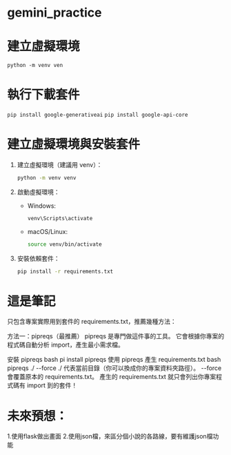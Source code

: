 # gemini_practice

# 建立虛擬環境
```python -m venv ven ```

# 執行下載套件
```pip install google-generativeai```
```pip install google-api-core```

# 建立虛擬環境與安裝套件

1. 建立虛擬環境（建議用 venv）：
   ```bash
   python -m venv venv
   ```

2. 啟動虛擬環境：

   - Windows:
     ```bash
     venv\Scripts\activate
     ```
   - macOS/Linux:
     ```bash
     source venv/bin/activate
     ```

3. 安裝依賴套件：
   ```bash
   pip install -r requirements.txt
   ```

# 這是筆記 
只包含專案實際用到套件的 requirements.txt，推薦幾種方法：

方法一：pipreqs（最推薦）
pipreqs 是專門做這件事的工具。
它會根據你專案的程式碼自動分析 import，產生最小需求檔。

安裝 pipreqs
bash
pi install pipreqs
使用 pipreqs 產生 requirements.txt
bash
pipreqs ./ --force
./ 代表當前目錄（你可以換成你的專案資料夾路徑）。
--force 會覆蓋原本的 requirements.txt。
產生的 requirements.txt 就只會列出你專案程式碼有 import 到的套件！

# 未來預想：
1.使用flask做出畫面
2.使用json檔，來區分個小說的各路線，要有維護json檔功能